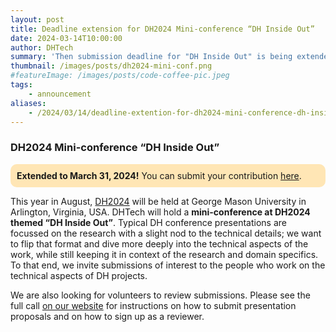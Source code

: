 ```yaml
---
layout: post
title: Deadline extension for DH2024 Mini-conference “DH Inside Out”
date: 2024-03-14T10:00:00
author: DHTech
summary: 'Then submission deadline for "DH Inside Out" is being extended to March 31, 2024.'
thumbnail: /images/posts/dh2024-mini-conf.png
#featureImage: /images/posts/code-coffee-pic.jpeg
tags:
    - announcement
aliases:
    - /2024/03/14/deadline-extention-for-dh2024-mini-conference-dh-inside-out/
---
```




### DH2024 Mini-conference “DH Inside Out”

<div style="background-color: #ffe6b5; padding: 10px; border-radius: 10px">
<b>Extended to March 31, 2024!</b> You can submit your contribution <a target="_blank" href="https://form.jotform.com/233466066208053">here</a>.
</div>

This year in August, [DH2024](https://dh2024.adho.org/) will be held at George Mason University in Arlington, Virginia, USA. DHTech will hold a **mini-conference at DH2024 themed “DH Inside Out”**. Typical DH conference presentations are focussed on the research with a slight nod to the technical details; we want to flip that format and dive more deeply into the technical aspects of the work, while still keeping it in context of the research and domain specifics. To that end, we invite submissions of interest to the people who work on the technical aspects of DH projects. 

We are also looking for volunteers to review submissions. Please see the full call [on our website](/blog/2023/12/19/dh-inside-out-dh2024/) for instructions on how to submit presentation proposals and on how to sign up as a reviewer.



